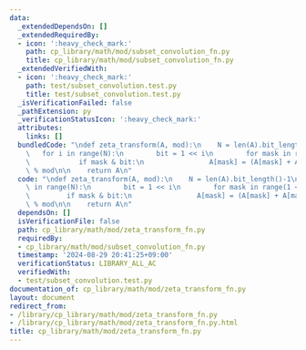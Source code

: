 ```yaml
---
data:
  _extendedDependsOn: []
  _extendedRequiredBy:
  - icon: ':heavy_check_mark:'
    path: cp_library/math/mod/subset_convolution_fn.py
    title: cp_library/math/mod/subset_convolution_fn.py
  _extendedVerifiedWith:
  - icon: ':heavy_check_mark:'
    path: test/subset_convolution.test.py
    title: test/subset_convolution.test.py
  _isVerificationFailed: false
  _pathExtension: py
  _verificationStatusIcon: ':heavy_check_mark:'
  attributes:
    links: []
  bundledCode: "\ndef zeta_transform(A, mod):\n    N = len(A).bit_length()-1\n\n \
    \   for i in range(N):\n        bit = 1 << i\n        for mask in range(1 << N):\n\
    \            if mask & bit:\n                A[mask] = (A[mask] + A[mask ^ bit])\
    \ % mod\n\n    return A\n"
  code: "\ndef zeta_transform(A, mod):\n    N = len(A).bit_length()-1\n\n    for i\
    \ in range(N):\n        bit = 1 << i\n        for mask in range(1 << N):\n   \
    \         if mask & bit:\n                A[mask] = (A[mask] + A[mask ^ bit])\
    \ % mod\n\n    return A\n"
  dependsOn: []
  isVerificationFile: false
  path: cp_library/math/mod/zeta_transform_fn.py
  requiredBy:
  - cp_library/math/mod/subset_convolution_fn.py
  timestamp: '2024-08-29 20:41:25+09:00'
  verificationStatus: LIBRARY_ALL_AC
  verifiedWith:
  - test/subset_convolution.test.py
documentation_of: cp_library/math/mod/zeta_transform_fn.py
layout: document
redirect_from:
- /library/cp_library/math/mod/zeta_transform_fn.py
- /library/cp_library/math/mod/zeta_transform_fn.py.html
title: cp_library/math/mod/zeta_transform_fn.py
---
```

